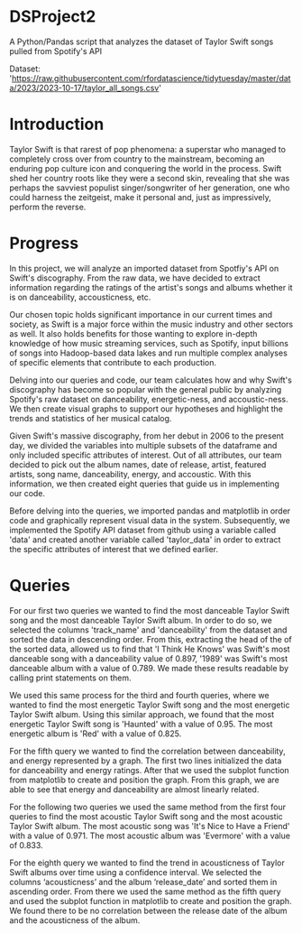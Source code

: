 # DSProject2 

A Python/Pandas script that analyzes the dataset of Taylor Swift songs pulled from Spotify's API 

Dataset: 'https://raw.githubusercontent.com/rfordatascience/tidytuesday/master/data/2023/2023-10-17/taylor_all_songs.csv' 


# Introduction
Taylor Swift is that rarest of pop phenomena: a superstar who managed to completely cross over from country to the mainstream, becoming an enduring pop culture icon and conquering the world in the process. Swift shed her country roots like they were a second skin, revealing that she was perhaps the savviest populist singer/songwriter of her generation, one who could harness the zeitgeist, make it personal and, just as impressively, perform the reverse. 


# Progress
In this project, we will analyze an imported dataset from Spotfiy's API on Swift's discography. From the raw data, we have decided to extract information regarding the ratings of the artist's songs and albums whether it is on danceability, accousticness, etc. 

Our chosen topic holds significant importance in our current times and society, as Swift is a major force within the music industry and other sectors as well. It also holds benefits for those wanting to explore in-depth knowledge of how music streaming services, such as Spotify, input billions of songs into Hadoop-based data lakes and run multiple complex analyses of specific elements that contribute to each production. 

Delving into our queries and code, our team calculates how and why Swift's discography has become so popular with the general public by analyzing Spotify's raw dataset on danceability, energetic-ness, and accoustic-ness. We then create visual graphs to support our hypotheses and highlight the trends and statistics of her musical catalog. 

Given Swift's massive discography, from her debut in 2006 to the present day, we divided the variables into multiple subsets of the dataframe and only included specific attributes of interest. Out of all attributes, our team decided to pick out the album names, date of release, artist, featured artists, song name, danceability, energy, and accoustic. With this information, we then created eight queries that guide us in implementing our code. 

Before delving into the queries, we imported pandas and matplotlib in order code and graphically represent visual data in the system. Subsequently, we implemented the Spotify API dataset from github using a variable called 'data' and created another variable called 'taylor_data' in order to extract the specific attributes of interest that we defined earlier.  

# Queries 

For our first two queries we wanted to find the most danceable Taylor Swift song and the most danceable Taylor Swift album. In order to do so, we selected the columns 'track_name' and 'danceability' from the dataset and sorted the data in descending order. From this, extracting the head of the of the sorted data, allowed us to find that 'I Think He Knows' was Swift's most danceable song with a danceability value of 0.897, '1989' was Swift's most danceable album with a value of 0.789. We made these results readable by calling print statements on them.  

We used this same process for the third and fourth queries, where we wanted to find the most energetic Taylor Swift song and the most energetic Taylor Swift album. Using this similar approach, we found that the most energetic Taylor Swift song is 'Haunted' with a value of 0.95. The most energetic album is 'Red' with a value of 0.825.  

For the fifth query we wanted to find the correlation between danceability, and energy represented by a graph. The first two lines initialized the data for danceability and energy ratings. After that we used the subplot function from matplotlib to create and position the graph. From this graph, we are able to see that energy and danceability are almost linearly related. 

For the following two queries we used the same method from the first four queries to find the most acoustic Taylor Swift song and the most acoustic Taylor Swift album. The most acoustic song was 'It's Nice to Have a Friend' with a value of 0.971. The most acoustic album was 'Evermore' with a value of 0.833. 

For the eighth query we wanted to find the trend in acousticness of Taylor Swift albums over time using a confidence interval. We selected the columns ‘acousticness’ and the album ‘release_date’ and sorted them in ascending order. From there we used the same method as the fifth query and used the subplot function in matplotlib to create and position the graph. We found there to be no correlation between the release date of the album and the acousticness of the album. 
